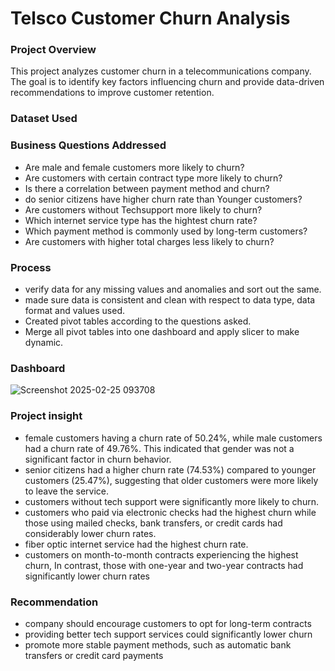# Telsco Customer Churn Analysis

### Project Overview
This project analyzes customer churn in a telecommunications company. The goal is to identify key factors influencing churn and provide data-driven recommendations to improve customer retention.

### Dataset Used

### Business Questions Addressed
- Are male and female customers more likely to churn?
- Are customers with certain contract type more likely to churn?
- Is there a correlation between payment method and churn?
- do senior citizens have higher churn rate than Younger customers?
- Are customers without  Techsupport more likely to churn?
- Which internet service type has the hightest churn rate?
- Which payment method is commonly used by long-term customers?
- Are customers with higher total charges less likely to churn?

### Process
- verify data for any missing values and anomalies and sort out the same.
- made sure data is consistent and clean with respect to data type, data format and values used.
- Created pivot tables according to the questions asked.
- Merge all pivot tables into one dashboard and apply slicer to make dynamic.

### Dashboard
![Screenshot 2025-02-25 093708](https://github.com/user-attachments/assets/2b4855b5-5d53-41ca-b98d-3169e896a79f)


### Project insight
- female customers having a churn rate of 50.24%, while male customers had a churn rate of 49.76%. This indicated that gender was not a significant factor in churn behavior.
- senior citizens had a higher churn rate (74.53%) compared to younger customers (25.47%), suggesting that older customers were more likely to leave the service.
- customers without tech support were significantly more likely to churn.
-  customers who paid via electronic checks had the highest churn while those using mailed checks, bank transfers, or credit cards had considerably lower churn rates.
-  fiber optic internet service had the highest churn rate.
-  customers on month-to-month contracts experiencing the highest churn, In contrast, those with one-year and two-year contracts had significantly lower churn rates

### Recommendation
- company should encourage customers to opt for long-term contracts
- providing better tech support services could significantly lower churn
- promote more stable payment methods, such as automatic bank transfers or credit card payments
